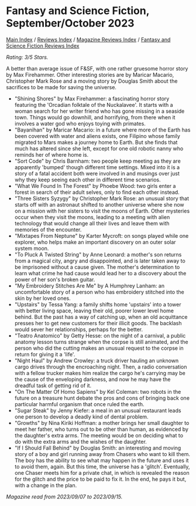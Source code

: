 # Fantasy and Science Fiction, September/October 2023

[Main Index](../../../README.md) / [Reviews Index](../../README.md) / [Magazine Reviews Index](../README.md) / [Fantasy and Science Fiction Reviews Index](README.md)

*Rating: 3/5 Stars.*

A better than average issue of F&SF, with one rather gruesome horror story by Max Firehammer. Other interesting stories are by Maricar Macario, Christopher Mark Rose and a moving story by Douglas Smith about the sacrifices to be made for saving the universe.

- "Shining Shores" by Max Firehammer: a fascinating horror story featuring the 'Orcadian folktale of the Nuckalavee'. It starts with a woman search for her writer friend who has gone missing in a seaside town. Things would go downhill, and horrifying, from there when it involves a water god who enjoys toying with primates.
- "Bayanihan" by Maricar Macario: in a future where more of the Earth has been covered with water and aliens exists, one Filipino whose family migrated to Mars makes a journey home to Earth. But she finds that much has altered since she left, except for one old robotic nanny who reminds her of where home is.
- "Sort Code" by Chris Barnham: two people keep meeting as they are apparently 'bumped' though different time settings. Mixed into it is a story of a fatal accident both were involved in and musings over just why they keep seeing each other in different time scenarios.
- "What We Found In The Forest" by Phoebe Wood: two girls enter a forest in search of their adult selves, only to find each other instead.
- "Three Sisters Syzygy" by Christopher Mark Rose: an unusual story that starts off with an astronaut shifted to another universe where she now on a mission with her sisters to visit the moons of Earth. Other mysteries occur when they visit the moons, leading to a meeting with alien technology that would change all their lives and leave them with memories of the encounter.
- "Mixtapes From Neptune" by Karter Mycroft: on songs played while one explorer, who helps make an important discovery on an outer solar system moon.
- "To Pluck A Twisted String" by Anne Leonard: a mother's son returns from a magical city, angry and disappointed, and is later taken away to be imprisoned without a cause given. The mother's determination to learn what crime he had cause would lead her to a discovery about the power of her son's broken guitar.
- "My Embroidery Stitches Are Me" by A Humphrey Lanham: an uncomfortable story of a person who has embroidery stitched into the skin by her loved ones.
- "Upstairs" by Tessa Yang: a family shifts home 'upstairs' into a tower with better living space, leaving their old, poorer lower level home behind. But the past has a way of catching up, when an old acquittance presses her to get new customers for their illicit goods. The backlash would sever her relationships, perhaps for the better.
- "Teatro Anatomico" by Getty Hesse: on the night of a carnival, a public anatomy lesson turns strange when the corpse is still animated, and the person who did the cutting makes an unusual request to the corpse in return for giving it a 'life'.
- "Night Haul" by Andrew Crowley: a truck driver hauling an unknown cargo drives through the encroaching night. Then, a radio conversation with a fellow trucker makes him realize the cargo he's carrying may be the cause of the enveloping darkness, and now he may have the dreadful task of getting rid of it.
- "On The Matter Of Homo Sapiens" by Kel Coleman: two robots in the future on a treasure hunt debate the pros and cons of bringing back one particular harmful organism that once ruled the earth.
- "Sugar Steak" by Jenny Kiefer: a meal in an unusual restaurant leads one person to develop a deadly kind of dental problem.
- "Growths" by Nina Kiriki Hoffman: a mother brings her small daughter to meet her father, who turns out to be other than human, as evidenced by the daughter's extra arms. The meeting would be on deciding what to do with the extra arms and the wishes of the daughter.
- "If I Should Fall Behind" by Douglas Smith: an interesting and moving story of a boy and girl running away from Chasers who want to kill them. The boy has the ability to see what may happen in the future and uses it to avoid them, again. But this time, the universe has a 'glitch'. Eventually, one Chaser meets him for a private chat, in which is revealed the reason for the glitch and the price to be paid to fix it. In the end, he pays it but, with a change in the plan.

*Magazine read from 2023/09/07 to 2023/09/15.*
